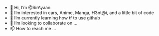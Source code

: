 - 👋 Hi, I’m @SirAyaan
- 👀 I’m interested in cars, Anime, Manga, H3nt@i, and a little bit of code
- 🌱 I’m currently learning how tf to use github
- 💞️ I’m looking to collaborate on ...
- 📫 How to reach me ...

<!---
SirAyaan/SirAyaan is a ✨ special ✨ repository because its `README.md` (this file) appears on your GitHub profile.
You can click the Preview link to take a look at your changes.
--->
